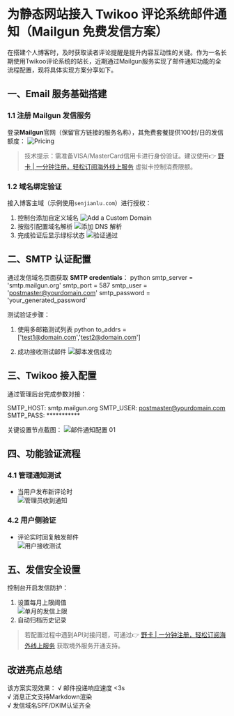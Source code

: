 # 为静态网站接入 Twikoo 评论系统邮件通知（Mailgun 免费发信方案）

在搭建个人博客时，及时获取读者评论提醒是提升内容互动性的关键。作为一名长期使用Twikoo评论系统的站长，近期通过Mailgun服务实现了邮件通知功能的全流程配置，现将具体实现方案分享如下。

## 一、Email 服务基础搭建

### 1.1 注册 Mailgun 发信服务
登录**Mailgun**官网（保留官方链接的服务名称），其免费套餐提供100封/日的发信额度：
![Pricing](https://bbtdd.com/wp-content/uploads/img/593308950.webp)

> 技术提示：需准备VISA/MasterCard信用卡进行身份验证。建议使用👉 [野卡 | 一分钟注册，轻松订阅海外线上服务](https://bbtdd.com/yeka) 虚拟卡控制消费限额。

### 1.2 域名绑定验证
接入博客主域（示例使用`senjianlu.com`）进行授权：
1. 控制台添加自定义域名
![Add a Custom Domain](https://bbtdd.com/wp-content/uploads/img/7685770451375.webp)
2. 按指引配置域名解析
![添加 DNS 解析](https://bbtdd.com/wp-content/uploads/img/8330081173.webp)
3. 完成验证后显示绿标状态
![验证通过](https://bbtdd.com/wp-content/uploads/img/8069624553960326.webp)

## 二、SMTP 认证配置
通过发信域名页面获取 **SMTP credentials**：
python
smtp_server = 'smtp.mailgun.org'
smtp_port = 587
smtp_user = 'postmaster@yourdomain.com'
smtp_password = 'your_generated_password'


测试验证步骤：
1. 使用多邮箱测试列表
python
to_addrs = ['test1@domain.com','test2@domain.com']

2. 成功接收测试邮件
![脚本发信成功](https://bbtdd.com/wp-content/uploads/img/1025024366.webp)

## 三、Twikoo 接入配置
通过管理后台完成参数对接：

SMTP_HOST: smtp.mailgun.org 
SMTP_USER: postmaster@yourdomain.com
SMTP_PASS: ***********

关键设置节点截图：
![邮件通知配置 01](https://bbtdd.com/wp-content/uploads/img/49958246997371.webp)

## 四、功能验证流程
### 4.1 管理通知测试
- 当用户发布新评论时  
![管理员收到通知](https://bbtdd.com/wp-content/uploads/img/66976396039.webp)

### 4.2 用户侧验证
- 评论实时回复触发邮件  
![用户接收测试](https://bbtdd.com/wp-content/uploads/img/45139978363773.webp)

## 五、发信安全设置
控制台开启发信防护：
1. 设置每月上限阈值  
![单月的发信上限](https://bbtdd.com/wp-content/uploads/img/105160134577482.webp)
2. 自动归档历史记录

> 若配置过程中遇到API对接问题，可通过👉 [野卡 | 一分钟注册，轻松订阅海外线上服务](https://bbtdd.com/yeka) 获取境外服务开通支持。

## 改进亮点总结
该方案实现效果：
√ 邮件投递响应速度 <3s  
√ 消息正文支持Markdown渲染  
√ 发信域名SPF/DKIM认证齐全